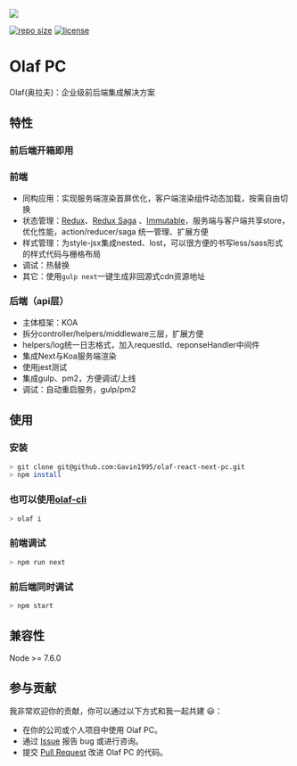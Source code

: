 ![](https://github.com/Gavin1995/olaf-react-next-pc/blob/master/static/cdn/img/logo-green.png)

[![repo size](https://img.shields.io/github/repo-size/Gavin1995/olaf-react-next-pc.svg)](https://github.com/Gavin1995/olaf-react-next-pc)
[![license](https://img.shields.io/github/license/Gavin1995/olaf-cli.svg)](https://github.com/Gavin1995/olaf-cli)

# Olaf PC
Olaf(奥拉夫)：企业级前后端集成解决方案

## 特性
### **前后端开箱即用**
### 前端
- 同构应用：实现服务端渲染首屏优化，客户端渲染组件动态加载，按需自由切换
- 状态管理：[Redux](https://github.com/reactjs/redux)、[Redux Saga](https://github.com/redux-saga/redux-saga) 、[Immutable](https://facebook.github.io/immutable-js/)，服务端与客户端共享store，优化性能，action/reducer/saga 统一管理、扩展方便
- 样式管理：为style-jsx集成nested、lost，可以很方便的书写less/sass形式的样式代码与栅格布局
- 调试：热替换
- 其它：使用`gulp next`一键生成非回源式cdn资源地址

### 后端（api层）
- 主体框架：KOA
- 拆分controller/helpers/middleware三层，扩展方便
- helpers/log统一日志格式，加入requestId、reponseHandler中间件
- 集成Next与Koa服务端渲染
- 使用jest测试
- 集成gulp、pm2，方便调试/上线
- 调试：自动重启服务，gulp/pm2

## 使用

### 安装
```bash
> git clone git@github.com:Gavin1995/olaf-react-next-pc.git
> npm install
```
### 也可以使用[olaf-cli](https://github.com/Gavin1995/olaf-cli)
```bash
> olaf i
```

### 前端调试
```bash
> npm run next
```

### 前后端同时调试
```bash
> npm start
```
## 兼容性

Node >= 7.6.0

## 参与贡献

我非常欢迎你的贡献，你可以通过以下方式和我一起共建 :smiley:：

- 在你的公司或个人项目中使用 Olaf PC。
- 通过 [Issue](https://github.com/Gavin1995/olaf-react-next-pc/issues) 报告 bug 或进行咨询。
- 提交 [Pull Request](https://github.com/Gavin1995/olaf-react-next-pc/pulls) 改进 Olaf PC 的代码。

